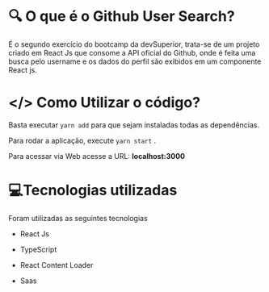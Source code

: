 # 🔍 O que é o Github User Search?

É o segundo exercício do bootcamp da devSuperior, trata-se de um projeto criado em React Js que consome a API oficial do Github, onde é feita uma busca pelo username e os dados do perfil são exibidos em um componente React js.

# </> Como Utilizar o código?

Basta executar `yarn add`  para que sejam instaladas todas as dependências.

Para rodar a aplicação, execute `yarn start` .

Para acessar via Web acesse a URL: **localhost:3000**

#  💻Tecnologias utilizadas

Foram utilizadas as seguintes tecnologias

- React Js

- TypeScript

- React Content Loader

- Saas

  
